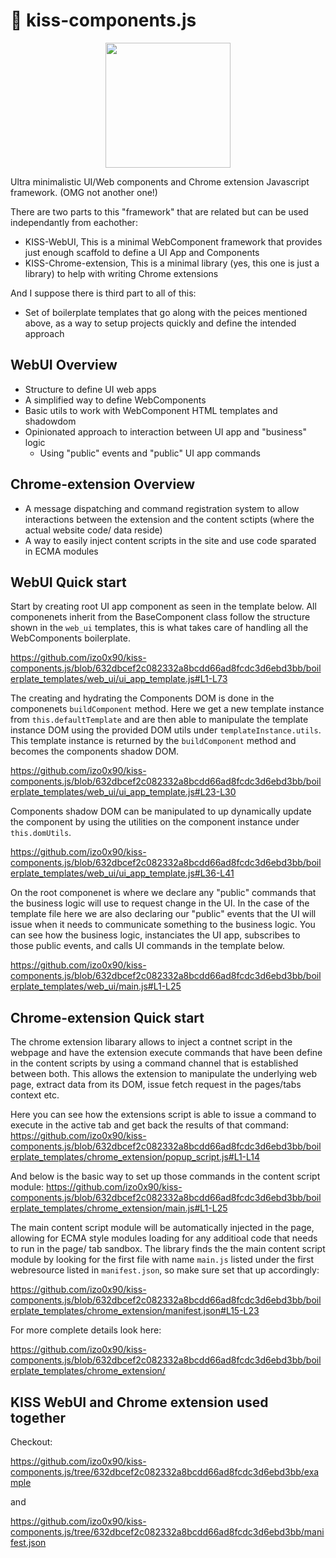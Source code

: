 #  :kiss: kiss-components.js
<p align="center">
<img src="https://imgs.xkcd.com/comics/standards.png" height="200px">
</p>

Ultra minimalistic UI/Web components and Chrome extension Javascript framework. (OMG not another one!)

There are two parts to this "framework" that are related but can be used independantly from eachother:
- KISS-WebUI, This is a minimal WebComponent framework that provides just enough scaffold to define a UI App and Components
- KISS-Chrome-extension, This is a minimal library (yes, this one is just a library) to help with writing Chrome extensions

And I suppose there is third part to all of this:
- Set of boilerplate templates that go along with the peices mentioned above, as a way to setup projects quickly and define the intended approach

## WebUI Overview
- Structure to define UI web apps
- A simplified way to define WebComponents
- Basic utils to work with WebComponent HTML templates and shadowdom
- Opinionated approach to interaction between UI app and "business" logic
  - Using "public" events and "public" UI app commands

## Chrome-extension Overview
- A message dispatching and command registration system to allow interactions between the extension and the content sctipts (where the actual website code/ data reside)
- A way to easily inject content scripts in the site and use code sparated in ECMA modules

## WebUI Quick start
Start by creating root UI app component as seen in the template below. All componenets inherit from the BaseComponent class follow the structure shown in the `web_ui` templates, this is what takes care of handling all the WebComponents boilerplate.

https://github.com/izo0x90/kiss-components.js/blob/632dbcef2c082332a8bcdd66ad8fcdc3d6ebd3bb/boilerplate_templates/web_ui/ui_app_template.js#L1-L73

The creating and hydrating the Components DOM is done in the componenets `buildComponent` method. Here we get a new template instance from `this.defaultTemplate` and are then able to manipulate the template instance DOM using the provided DOM utils under `templateInstance.utils`. This template instance is returned by the `buildComponent` method and becomes the components shadow DOM.

https://github.com/izo0x90/kiss-components.js/blob/632dbcef2c082332a8bcdd66ad8fcdc3d6ebd3bb/boilerplate_templates/web_ui/ui_app_template.js#L23-L30

Components shadow DOM can be manipulated to up dynamically update the component by using the utilities on the component instance under `this.domUtils`.

https://github.com/izo0x90/kiss-components.js/blob/632dbcef2c082332a8bcdd66ad8fcdc3d6ebd3bb/boilerplate_templates/web_ui/ui_app_template.js#L36-L41

On the root componenet is where we declare any "public" commands that the business logic will use to request change in the UI. In the case of the template file here we are also declaring our "public" events that the UI will issue when it needs to communicate something to the business logic. You can see how the business logic, instanciates the UI app, subscribes to those public events, and calls UI commands in the template below.

https://github.com/izo0x90/kiss-components.js/blob/632dbcef2c082332a8bcdd66ad8fcdc3d6ebd3bb/boilerplate_templates/web_ui/main.js#L1-L25

## Chrome-extension Quick start

The chrome extension libarary allows to inject a contnet script in the webpage and have the extension execute commands that have been define in the content scripts by using a command channel that is established between both. This allows the extension to manipulate the underlying web page, extract data from its DOM, issue fetch request in the pages/tabs context etc.

Here you can see how the extensions script is able to issue a command to execute in the active tab and get back the results of that command:
https://github.com/izo0x90/kiss-components.js/blob/632dbcef2c082332a8bcdd66ad8fcdc3d6ebd3bb/boilerplate_templates/chrome_extension/popup_script.js#L1-L14

And below is the basic way to set up those commands in the content script module:
https://github.com/izo0x90/kiss-components.js/blob/632dbcef2c082332a8bcdd66ad8fcdc3d6ebd3bb/boilerplate_templates/chrome_extension/main.js#L1-L25

The main content script module will be automatically injected in the page, allowing for ECMA style modules loading for any additioal code that needs to run in the page/ tab sandbox. The library finds the the main content script module by looking for the first file with name `main.js` listed under the first webresource listed in  `manifest.json`, so make sure set that up accordingly:

https://github.com/izo0x90/kiss-components.js/blob/632dbcef2c082332a8bcdd66ad8fcdc3d6ebd3bb/boilerplate_templates/chrome_extension/manifest.json#L15-L23

For more complete details look here:

https://github.com/izo0x90/kiss-components.js/blob/632dbcef2c082332a8bcdd66ad8fcdc3d6ebd3bb/boilerplate_templates/chrome_extension/

## KISS WebUI and Chrome extension used together

Checkout:

https://github.com/izo0x90/kiss-components.js/tree/632dbcef2c082332a8bcdd66ad8fcdc3d6ebd3bb/example

and 

https://github.com/izo0x90/kiss-components.js/tree/632dbcef2c082332a8bcdd66ad8fcdc3d6ebd3bb/manifest.json
